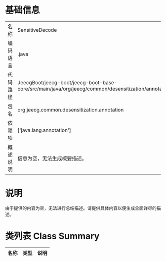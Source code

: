 # 基础信息

|      |      |
|------|------|
| 名称 | SensitiveDecode |
| 编码语言 | .java |
| 代码路径 | JeecgBoot/jeecg-boot/jeecg-boot-base-core/src/main/java/org/jeecg/common/desensitization/annotation/SensitiveDecode.java |
| 包名 | org.jeecg.common.desensitization.annotation |
| 依赖项 | ['java.lang.annotation'] |
| 概述说明 | 信息为空，无法生成概要描述。 |

# 说明

由于提供的内容为空，无法进行总结描述。请提供具体内容以便生成全面详尽的描述。

# 类列表 Class Summary

| 名称   | 类型  | 说明 |
|-------|------|-------------|




